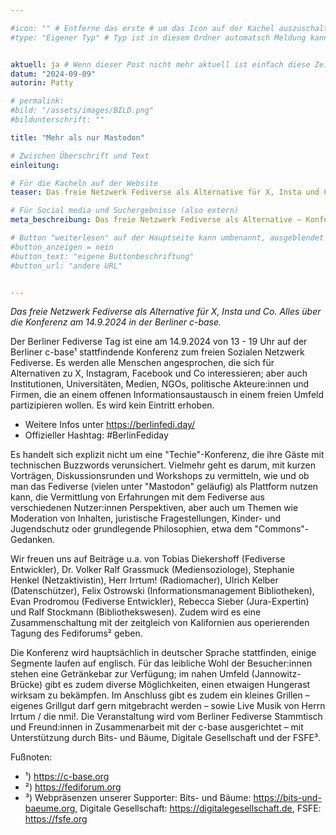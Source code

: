 ```yaml
---

#icon: "" # Entferne das erste # um das Icon auf der Kachel auszuschalten
#type: "Eigener Typ" # Typ ist in diesem Ordner automatsch Meldung kann aber hier überschrieben werden z.B. mit "Veröffentlichung" - der Typ erscheint in der Kachel über der Überschrift


aktuell: ja # Wenn dieser Post nicht mehr aktuell ist einfach diese Zeile mit # am Anfang der Zeile auskommentieren
datum: "2024-09-09"
autorin: Patty

# permalink:
#bild: "/assets/images/BILD.png"
#bildunterschrift: ""

title: "Mehr als nur Mastodon"

# Zwischen Überschrift und Text
einleitung: 

# Für die Kacheln auf der Website
teaser: Das freie Netzwerk Fediverse als Alternative für X, Insta und Co. Alles über die Konferenz am 14.9.2024 in der Berliner c-base.

# Für Social media und Suchergebnisse (also extern)
meta_beschreibung: Das freie Netzwerk Fediverse als Alternative – Konferenz am 14.9.2024

# Button "weiterlesen" auf der Hauptseite kann umbenannt, ausgeblendet und zu anderer z.B. Externer URL zeigen
#button_anzeigen = nein 
#button_text: "eigene Buttonbeschriftung"
#button_url: "andere URL"


---
```

<p><i>Das freie Netzwerk Fediverse als Alternative für X, Insta und Co. Alles über die Konferenz am 14.9.2024 in der Berliner c-base.</i></p>
Der Berliner Fediverse Tag ist eine am 14.9.2024 von 13 - 19 Uhr auf der Berliner c-base¹ stattfindende Konferenz zum freien Sozialen Netzwerk Fediverse. Es werden alle Menschen angesprochen, die sich für Alternativen zu X, Instagram, Facebook und Co interessieren; aber auch Institutionen, Universitäten, Medien, NGOs, politische Akteure:innen und Firmen, die an einem offenen Informationsaustausch in einem freien Umfeld partizipieren wollen. Es wird kein Eintritt erhoben.

 * Weitere Infos unter https://berlinfedi.day/
 * Offizieller Hashtag: #BerlinFediday

Es handelt sich explizit nicht um eine "Techie"-Konferenz, die ihre Gäste mit technischen Buzzwords verunsichert. Vielmehr geht es darum, mit kurzen Vorträgen, Diskussionsrunden und Workshops zu vermitteln, wie und ob man das Fediverse (vielen unter "Mastodon" geläufig) als Plattform nutzen kann, die Vermittlung von Erfahrungen mit dem Fediverse aus verschiedenen Nutzer:innen Perspektiven, aber auch um Themen wie Moderation von Inhalten, juristische Fragestellungen, Kinder- und Jugendschutz oder grundlegende Philosophien, etwa dem "Commons"-Gedanken.

Wir freuen uns auf Beiträge u.a. von Tobias Diekershoff (Fediverse Entwickler), Dr. Volker Ralf Grassmuck (Mediensoziologe), Stephanie Henkel (Netzaktivistin), Herr Irrtum! (Radiomacher), Ulrich Kelber (Datenschützer), Felix Ostrowski (Informationsmanagement Bibliotheken), Evan Prodromou (Fediverse Entwickler), Rebecca Sieber (Jura-Expertin) und Ralf Stockmann (Bibliothekswesen). Zudem wird es eine Zusammenschaltung mit der zeitgleich von Kalifornien aus operierenden Tagung des Fediforums² geben.

Die Konferenz wird hauptsächlich in deutscher Sprache stattfinden, einige Segmente laufen auf englisch. Für das leibliche Wohl der Besucher:innen stehen eine Getränkebar zur Verfügung; im nahen Umfeld (Jannowitz-Brücke) gibt es zudem diverse Möglichkeiten, einen etwaigen Hungerast wirksam zu bekämpfen. Im Anschluss gibt es zudem ein kleines Grillen – eigenes Grillgut darf gern mitgebracht werden – sowie Live Musik von Herrn Irrtum / die nmi!.
Die Veranstaltung wird vom Berliner Fediverse Stammtisch und Freund:innen in Zusammenarbeit mit der c-base ausgerichtet – mit Unterstützung durch Bits- und Bäume, Digitale Gesellschaft und der FSFE³.

Fußnoten:

 * ¹) https://c-base.org
 * ²) https://fediforum.org
 * ³) Webpräsenzen unserer Supporter: Bits- und Bäume: https://bits-und-baeume.org, Digitale Gesellschaft: https://digitalegesellschaft.de, FSFE: https://fsfe.org
